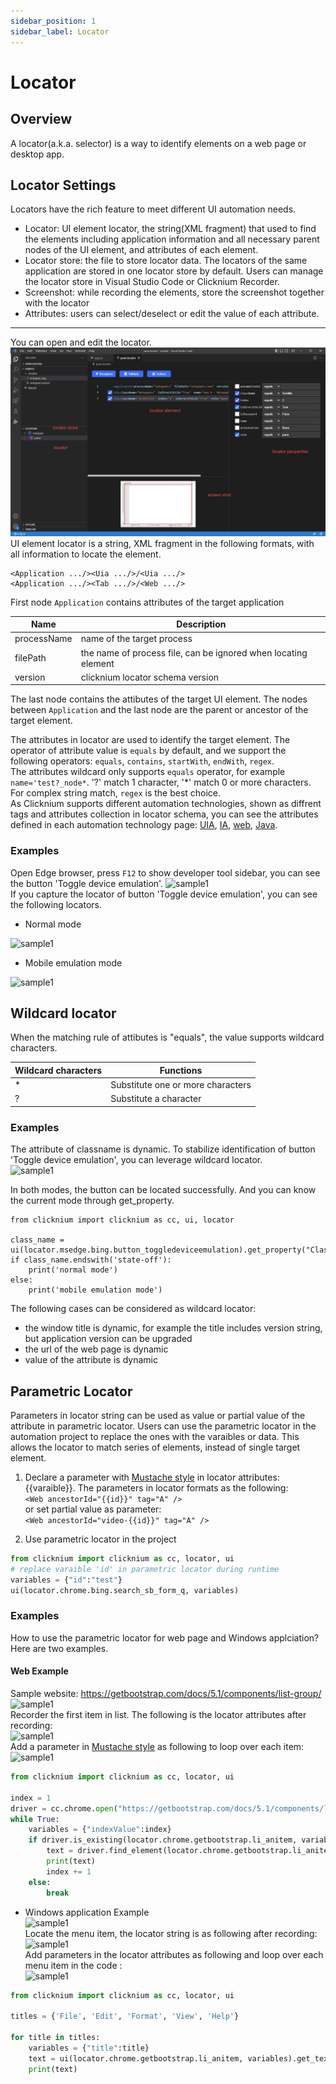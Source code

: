 ```yaml
---
sidebar_position: 1
sidebar_label: Locator 
---
```

# Locator 

## Overview 
A locator(a.k.a. selector) is a way to identify elements on a web page or desktop app.   
  
## Locator Settings
 Locators have the rich feature to meet different UI automation needs. 
 - Locator: UI element locator, the string(XML fragment) that used to find the elements including application information and all necessary parent nodes of the UI element, and attributes of each element.
- Locator store: the file to store locator data. The locators of the same application are stored in one locator store by default. Users can manage the locator store in Visual Studio Code or Clicknium Recorder.
- Screenshot: while recording the elements, store the screenshot together with the locator
- Attributes: users can select/deselect or edit the value of each attribute.  
---
You can open and edit the locator.
![clicknium vscode](./../img/main.png)  
UI element locator is a string, XML fragment in the following formats, with all information to locate the element.  
```
<Application .../><Uia .../>/<Uia .../>  
<Application .../><Tab .../>/<Web .../>  
```
First node `Application` contains attributes of the target application
<Application processName="notepad" filePath="notepad.exe" version="1.3" />  

| Name      | Description |
| ----------- | ----------- |
| processName      |  name of the target process   |
| filePath      |  the name of process file, can be ignored when locating element  |
| version      |  clicknium locator schema version   |  

The last node contains the attibutes of the target UI element.
The nodes between `Application` and the last node are the parent or ancestor of the target element.

The attributes in locator are used to identify the target element. The operator of attribute value is `equals` by default, and we support the following operators:
`equals`, `contains`, `startWith`, `endWith`, `regex`.  
The attributes wildcard only supports `equals` operator, for example `name='test?_node*`. '?' match 1 character, '*' match 0 or more characters. For complex string match, `regex` is the best choice.  
As Clicknium supports different automation technologies, shown as diffrent tags and attributes collection in locator schema, you can see the attributes defined in each automation technology page: [UIA](./uia.md), [IA](./ia.md), [web](./web.md), [Java](./java.md).  


### Examples
Open Edge browser, press `F12` to show developer tool sidebar, you can see the button 'Toggle device emulation'.
![sample1](./../img/locator_sample1_1.png)  
If you capture the locator of button 'Toggle device emulation', you can see the following locators.

- Normal mode  
  
![sample1](./../img/locator_sample1_2.png)  
- Mobile emulation mode  

![sample1](./../img/locator_sample1_3.png)  

## Wildcard locator
When the matching rule of attibutes is "equals", the value supports wildcard characters.  
  
|Wildcard characters| Functions |
|-------|----------|
|*    | Substitute one or more characters |
|?    | Substitute a character |

### Examples
The attribute of classname is dynamic. To stabilize identification of button 'Toggle device emulation', you can leverage wildcard locator.  
![sample1](./../img/locator_sample1_4.png) 

In both modes, the button can be located successfully.
And you can know the current mode through get_property. 
```
from clicknium import clicknium as cc, ui, locator

class_name = ui(locator.msedge.bing.button_toggledeviceemulation).get_property("ClassName")
if class_name.endswith('state-off'):
    print('normal mode')
else:
    print('mobile emulation mode')
```

The following cases can be considered as wildcard locator:
- the window title is dynamic, for example the title includes version string, but application version can be upgraded
- the url of the web page is dynamic
- value of the attribute is dynamic

## Parametric Locator
 Parameters in locator string can be used as value or partial value of the attribute in parametric locator. Users can use the parametric locator in the automation project to replace the ones with the varaibles or data. This allows the locator to match series of elements, instead of single target element.  

1. Declare a parameter with [Mustache style](https://github.com/mustache/mustache.github.com) in locator attributes: {{varaible}}. The parameters in locator formats as the following:  
`<Web ancestorId="{{id}}" tag="A" />`  
or set partial value as parameter:  
`<Web ancestorId="video-{{id}}" tag="A" />`

2. Use parametric locator in the project  
```python
from clicknium import clicknium as cc, locator, ui
# replace varaible 'id' in parametric locator during runtime
variables = {"id":"test"}
ui(locator.chrome.bing.search_sb_form_q, variables)
```

### Examples
How to use the parametric locator for web page and Windows applciation? Here are two examples.
#### Web Example  
Sample website: https://getbootstrap.com/docs/5.1/components/list-group/
![sample1](./../img/parametric_locator_sample1.png)  
Recorder the first item in list. The following is the locator attributes after recording:  
![sample1](./../img/parametric_locator_sample1_2.png)  
Add a parameter in [Mustache style](https://github.com/mustache/mustache.github.com) as following to loop over each item:   
![sample1](./../img/parametric_locator_sample1_3.png)  

```python
from clicknium import clicknium as cc, locator, ui

index = 1
driver = cc.chrome.open("https://getbootstrap.com/docs/5.1/components/list-group/")
while True:
    variables = {"indexValue":index}
    if driver.is_existing(locator.chrome.getbootstrap.li_anitem, variables):
        text = driver.find_element(locator.chrome.getbootstrap.li_anitem, variables).get_text()
        print(text)
        index += 1
    else:
        break
```

-  Windows application Example  
![sample1](./../img/parametric_locator_sample2.png)  
Locate the menu item, the locator string is as following after recording:  
![sample1](./../img/parametric_locator_sample2_2.png)  
Add parameters in the locator attributes as following and loop over each menu item in the code :  
![sample1](./../img/parametric_locator_sample2_3.png)  

```python
from clicknium import clicknium as cc, locator, ui

titles = {'File', 'Edit', 'Format', 'View', 'Help'} 

for title in titles:
    variables = {"title":title}
    text = ui(locator.chrome.getbootstrap.li_anitem, variables).get_text()
    print(text)
```